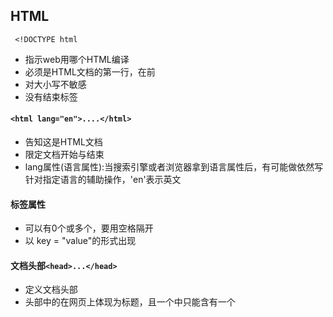 ## HTML

``` <!DOCTYPE html```

* 指示web用哪个HTML编译
* 必须是HTML文档的第一行，在<html>前
* 对大小写不敏感
* 没有结束标签

#### ```<html lang="en">....</html>```
* 告知这是HTML文档
* 限定文档开始与结束
* lang属性(语言属性):当搜索引擎或者浏览器拿到语言属性后，有可能做依然写针对指定语言的辅助操作，'en'表示英文

#### 标签属性
* 可以有0个或多个，要用空格隔开
* 以 key = "value"的形式出现

#### 文档头部```<head>...</head>```
* 定义文档头部
* 头部中的<title>...</title>在网页上体现为标题，且一个<head>中只能含有一个<title>

#### 文档的主体```<body>...</body>```
* 包含文档所有的内容

#### 注释
```<!--......--->```

> 利用MDN查找html 以及 css 内容

### 块状与内联标签

* 块状标签会单独成段
* 内联标签被嵌套在快状标签

#### 标题
```<h1></h1>```

* 块状标签
* 按照1~6分级，逐渐变小

#### 文本标签
```<p></p>```
* 块状标签
* 可以添加内联标签如 : <strong></strong>(强调加粗)   <span></span>(添加文字样式)

#### 图片标签
**内联**
```<img src="url" alt=""></img>```

#### 链接标签
```<a href="url" title="" target=""></a>```
**内联**
* href:目标链接
* title:说明链接信息
* target:打开链接方式 
	* _self:当前页面
	* _blank:新页面

#### 列表
**块状**
```<li></li>```  ---->列表
```<ul></ul>``` ----->无序标签（通常包裹<li>）
```<ol></ol>``` ------>有序标签（通常包裹<li>）

> 去除默认的点:list-style: none;

#### form标签
**块状**
Attribute(属性):
* action:表单数据提交地址
* method:发送信息方式 POST/GET

***设置文本框***
```<input type="text" />```
* 提示输入:placeholde=""
* 文本框名字:name=""
* 文本框值:value=""
* 设置为不可修改:readonly(不可读)/disabled(禁用)
* outline:none 将输入时自带的黑色边框去除
![img1](https://img-blog.csdnimg.cn/20210126114834110.png)
![img2](https://img-blog.csdnimg.cn/20210126114935197.png)
#### 多行文本框
```<textarea></textarea>```
Attribute(属性):

* 提示输入:placeholde=""
* 文本框名字:name=""
* 文本框值:value=""
* 行/高:rows(行数)/cols(文本域可视宽度)

##### 密码输入框
```<input type="password" />```

#### 单选框和复选框
**单选**:```<input type="radio" />text```
		* 扩大点选范围```<label> <input type="radio" name="gender" value="male" />男 </label>```/```<input id="male" type="radio" name="gender" value="male" />
<label for="male">男</label>```
**复选**:```<input type="checkbox" />text```

#### 选项菜单
用<select>包裹<option>
```html
<select name="career" multiple(多选)>
  <option value="default">请选择职业</option>
  <option value="staff">公司职员</option>
  <option value="freelancer">自由职业者</option>
  <option value="student">学生</option>
  <option value="other">其他</option>
</select>
```

#### 按钮
```<button>注册(可以为图片<img>)</button>```
Attribute(属性):
* submit:提交数据 ```<button type="submit">注册</button>```

#### 多种数字输入
```<number>```

### style

> 用 ; 隔开
>
> px为像素

* font-size: ;  字体大小
* font-weight; :  加粗
* color: ;  颜色
* text-align: ; 字对齐
* line-height: ; 行间距
* letter-spacing: ; 字间距

--------

## CSS
* 将相同的标签样式写在{}内
```css
p {
  font-size: 16px;
  color: #ffffff;
}
```
* 在html(head)中用link标签引入css文件
```html
<link rel="stylesheet" type="text/css" href="index.css" />
```
	* 绝对路径与相对路径
		* 绝对路径:```<img src="E:\book\网页布局\bg.jpg" />``` (完整的文件路径)
		* 相对路径:```<link rel="stylesheet" href="./index.css">```(相同文件夹下) ```<link rel="stylesheet" href="../index.css">```(上一文件夹)
* 注释用/* */

### 选择器 (如果是内部样式就要写在```<style></style>```内)
*	#### 标签选择器(会覆盖前一个选择器内容)
```css
	p
	{
		font-size: 14px;
	    line-height: 28px;
	    color: #4a5252;		
	}
```
*	#### 类选择器 
```css
  .article 
  {
		color: red;
		font-size: 14px;
	}
```
*	#### id 选择器
```css
#p-item 
{
  font-size: 24px;
  font-weight: 400;
}
```
*	#### 后代选择器
```css
/* 选择id名为password的标签内部所有类名为box的元素内部的所有p标签 */
#password .box p{}
/* 选择所有p标签内部的所有span标签 */
p span{}
/* 选择所有p标签内部的所有类名为spanItem的标签 */
p .spanItem{}
```
*	#### 交集选择器
```css
//a标签内,类名为special的标签
a.special{}
```
*	#### 子选择器
```css
span 
{
    color: black;
}

p span 
{
    color: orangered;
}
```
*	#### 并集选择器
```css
	.box,p,h3,.phone{}
```
*	#### 优先级
	**id 选择器>类选择器>标签选择器**
	* 属性的覆盖性
	* 属性的继承性
	* 优先级计算
		*	按权计算  id 选择器(100) ;类选择器 (10) ;标签选择器 (1)
### 盒模型--content
```<div></div>```(块状)

* div默认没有高度，宽度与父标签一样
* 用width与height设置宽度与高度(px为单位)
* background-color:设置背景色
* 可以设置百分比尺寸(相对于父标签)
*	#### 内边距--padding
	* padding 的简写顺序(top,right,bottom,left)
		* 若为上下一样，左右一样:```div{ padding: 20px 30px }```
		* 若为上下一样，左右不一样:都要写
		* 若上下不一样，左右一样:```div{ padding: 30px 10px 20px; }```
	* box-sizing:规定计算袁术的总宽高的方式
		* content-box : width = 内容宽度 ， height = 内容高度
		* border-box : width = border + padding + 内容的宽度, height = border + padding + 内容的高度 

### 盒模型--border
* 设置边框线:border-width ; border-color ; border-style(solid,dashed)(简写```border: 2px solid blue; }```)
* 分别设置边框
```css
.box {
  /*设置顶部border*/
  border-top-color: blue;
  border-top-style: solid;
  border-top-width: 2px;
  /*那么接下来，left，right，bottom是类似的，这里忽略不写*/
}
```
* 无边框
	```border-bottom: none;```
* 圆角
```border-radius: 12px;```(看不到不代表不存在)
	* 分开设置
```css
.box {
  width: 200px;
  height: 200px;
  background-color: violet;
  border-top-left-radius: 5px;
  border-top-right-radius: 10px;
  border-bottom-left-radius: 20px;
  border-bottom-right-radius: 15px;
}
```
* 阴影
```css
.box {
  width: 200px;
  height: 200px;
  border: 1px solid #c4c4c4;
  /* x偏移量 | y偏移量 | 阴影模糊半径 | 阴影扩散半径 | 阴影颜色 */
  box-shadow: 2px 2px 2px 1px rgba(0, 0, 0, 0.2);
  border-radius: 15px;
}
```
* display:inline-block:让块级元素在同一行显示，行内元素设置后课设置宽高

### 盒模型--margin
外边距
```css
.box{
    /*总写*/
    margin: 20px;
    /*分开写*/
    margin-top: 20px;
    margin-right: 20px;
    margin-bottom: 20px;
    margin-left: 20px;
}
```
> 推荐写用下边距控制距离
* 使子盒在父盒中居中
```css
.father{
    width:400px;
    height:200px;
    border: 1px solid #ccc;
}

.son{
    width:200px;
    height:100px;
    margin:0 auto; //水平居中
    border: 1px solid #ccc;
}
```
### display:block/none
* 块元素才可以调节宽高
* 行内元素与块元素用display 转换(inline:行内元素,block:块元素)
* display:none 表示消失
> 去除盒元素同行时空格问题
> 1.
> ```css
> <!-- 将div标签写在一行 -->
> 
> <div class="box1"></div><div class="box2"></div>
> ```
> 2.添加word-spacing 属性: word-spacing: -50px;
>
> 3. 给父元素设置font-size: 0px;

### Position
* static (默认):不可以调整top,left,right,bottom等值
* relative(相对定位):可以调整top,left,right,bottom等值(没有脱离文档流，根据原位置定位)----->实现单个块元素移动
* absolute(绝对定位):脱离了文档流，根据左上角定位
* fixed(固定定位):不会随着页面滚动，固定在指定位置
* sticky(粘行定位):当滚动到一定的位置(设置与文档的距离)开始脱离文档流
#### z-index
用于调整标签所在图层的优先级
* 默认static的z-index为0
* z-index越大，优先级越高
* 一样大的情况下元素越靠后，图层越靠上

### Float
可以使元素靠左或者靠右

> ```css
> 	<nav></nav> /*表示此区块时导航区域*/
> 	 <main></main>/*表示此区块是网页的主题区域(放入正文内容)*/
>  ```

### 模态框
通常指页面中弹出的窗口

Features:
* 总是在浏览器中心
* 一个透明背景
![模态框](https://document.youkeda.com/P3-1-HTML-CSS/1.9/combat-1-modal/3.png?x-oss-process=image/resize,w_800/watermark,image_d2F0ZXJtYXNrLnBuZz94LW9zcy1wcm9jZXNzPWltYWdlL3Jlc2l6ZSx3XzEwMA==,t_60,g_se,x_10,y_10)
#### 元素水平居中
* 内部行内元素:在父容器中```text-align: center```
* 内部块状元素:在子容器中:```margin: 0 auto```
#### 元素垂直居中
* 块状元素利用```margin```
> margin-top = (modal top - img top) / 2

### background

#### liner-gradient
***作为background的一个值***

* 实现***渐变***
```css
	background:linear-gradient(to right, #ffffff 0%,#000000 100%)
    /*渐变方向，起始颜色 起始位置， 终止颜色 终止位置*/
```

#### 背景图片
```css
	background-image: url(网址);
```
* 默认会让图片重复直到布满容器
> 利用```background-repeat:no-repeat;```进制图片重复
> 其中```repeat-x``为允许在水平方向重复,```repeat-y```允许在垂直方向重复,```repeat```为默认值表示垂直水平方向都重复。
* 图片不居中
> 使用```background-position: center```使背景图片居中

##### background-position的值
* top left, top center, top right, center left, center center, center right, bottom left, bottom center, bottom right ---->左侧代表垂直布局, 右侧代表水平布局
* x% y% ---->左侧代表垂直位置, 右侧代表水平位置
* xpx ypx ----->左侧代表垂直布局, 右侧代表水平布局

##### background-size的值
* cover把背景扩展至足够大，使其完全覆盖背景区域。某些部位也许无法显示在背景定位区域中
* contain 把图像扩展至最大尺寸，以使其宽度和高度完全适应内容区域。
* xpx ypx 手动设置宽度与高度
* x% y% 手动设置宽度和高度相对于容器的百分比 

##### background 合并写法
```css
background :[background-color] [background-image] [background-repeat] [background-attachment] [background-position] / [background-size] [background-clip];
```
---
>1. 对于内联元素，对齐默认为基线对齐 
>解决方法:设置```vertical-align```的值(默认为baseline)为top、middle、bottom
>2. 将一个子元素设置为```absolute```，实现以父元素为基准需将父元素设置为```relative```
>3. 一个块状元素中的文字水平居中 ---> text-align = center    垂直居中 ----> line-hight = father.height

### 伪元素 --- ```::after / ::before```

利用CSS代码在标签内部的前面或者后面添加一个行内元素
写法：

```css
/* before */
选择器::before{
  /* 使用空白符号占位 */
  content: '';
}

/* after */
选择器::after{
  /* 使用空白符号占位 */
  content: '';
}
```
> input 对伪元素不支持

### 清除浮动

* 子元素设置高度，父元素的高度由子元素撑起，使父元素的高度自适应
* 影响父元素兄弟元素的布局
```css
.son-one{
  /* 浮动后的元素宽度默认和它内容的宽度一致，即和文字的宽度一致。
  这里为了美观，设置一个自定义宽度*/
  width:33.3%;
  float:left;
}

.son-two{
  width:33.3%;
  float:left;
}

.son-three{
  width:33.3%;
  float:left;
}

.father-two{
  height: 150px;
  background-color: #CACACA;
}
```
得到的的father-two一部分会跑到father-one的下面
清除这种浮动：
```css
.clearfix::after{
  content: '';
  display: block;
  clear: both;
}
```
```html
<!-- 添加清除浮动类名 -->
<div class="father-one clearfix">
    <div class="son-one">son-one</div>
    <div class="son-two">son-two</div>
    <div class="son-three">son-three</div>
</div>
```
***哪个盒子的子元素有浮动，就在哪个盒子上添加清除浮动***

> 出现第一行的最后一块有位置但跑到第二行，因为最后一个盒子的右边距多余，总宽度超过父类宽度要清除，将最后一个盒子右边距设置为0
> ```css
> .last{
  margin-right:0;
}
> ```

>``` <>```在html中会报错，用```&lt;```转义```<```,用```&gt;```转义```>```

### 事件伪类

#### hover (鼠标移上去)
```css
li:hover{
    background-color: #47A0FC;
    color: white;
}
```

#### active (鼠标点击)
```css
ul>li:active{
    /* 要改变的效果 */
    color: black;
}
```

> ```hover```一定要在```active```之前，否则会失效
> 可以通过父元素的```:hover```改变子元素的样式

```HTML
<div>
  <span></span>
</div>
```
```css
div:hover>span{
    background:blue;
}
```

#### focus (获取焦点后)

![renderings](https://qgt-document.oss-cn-beijing.aliyuncs.com/P3-2-HTML-CSS/1.2/f2-2-3-demo3.gif)

> 通过兄弟元素的伪类改变另一个兄弟元素的属性
```HTML
<div>
    <input type="text">
    <div></div>
</div>
```
```css
/* 选中获得焦点的 input 元素后面一个 div 元素（input 和 div 是兄弟元素） */
input:focus+div{
    border:1px solid blue;
}
```

### 列表伪类

#### 匹配其父元素中其中一个子类

* 第一个子类
```css
ul>li:first-child{
    background-color: #3687FC;
    color: #FFFFFF;
}
```

* 最后一个子类，即```:last-child```
* 第n个子类，即```:nth-child()``` //并不是第n个相应类，而是第n个子标签
```css
ul>li:nth-child(3){
  background-color: #3687FC;
  color: #FFFFFF;
}
```
> 选中奇数(odd)
> 选中偶数(even)
> ```nth-child(n + 3)```表示大于等于三的子类 (n为大于等于零的整数)
> 同样与标签类似的span等也可以使用

### cursor(光标变化)

![cursor]{https://qgt-document.oss-cn-beijing.aliyuncs.com/P3-2-HTML-CSS/1.3/f2-3-1-show.gif}
实现鼠标箭头的变化

```html
<p>点击这里了解更多cursor性质</p>
```
```css
p{
    cursor: pointer;
}
```
[cursor值](https://developer.mozilla.org/zh-CN/docs/Web/CSS/cursor)

### box-shadow/text-shadow

设置字体与盒的阴影

### Flex布局

***最显著的效果是吧原本上到下的排列的块状元素变成水平排列***

```HTML
<div class="container">
  <div class="item">项目1</div>
  <div class="item">项目2</div>
  <div class="item">项目3</div>
</div>
```

```css
.container {
  display: flex;
  background: #D5E8D4;
  border: 1px solid #5D9E5A;
}

.item {
  width: 50px;
  height: 50px;
  background: #FFF2CC;
  border: 1px solid #B7A570;
  margin: 10px;
}
```

* 其中container称为flex容器
* 里面的一级子类称为flex项目

> 设置为flex布局之后，元素的float、clear和vertical-align属性将失效。

#### justify-content

* 控制水平方向分的属性（flex布局中）
> justify 是容器的属性，要加在容器上

```justify-content: flex-start | flex-end | center | space-between | space-around | space-evenly;```

![justify](https://document.youkeda.com/P3-2-HTML-CSS/1.4/9.jpg?x-oss-process=image/resize,w_800/watermark,image_d2F0ZXJtYXNrLnBuZz94LW9zcy1wcm9jZXNzPWltYWdlL3Jlc2l6ZSx3XzEwMA==,t_60,g_se,x_10,y_10)

#### align-items

* 控制垂直方向上的分布
```align-items: flex-start | flex-end | center | baseline | stretch;```

![align-items](https://document.youkeda.com/P3-2-HTML-CSS/1.4/10.jpg?x-oss-process=image/resize,w_800/watermark,image_d2F0ZXJtYXNrLnBuZz94LW9zcy1wcm9jZXNzPWltYWdlL3Jlc2l6ZSx3XzEwMA==,t_60,g_se,x_10,y_10)

#### flex-wrap

* 当容器宽度大于各个元素宽度和，各个元素处于舒展状态，其宽度等于设置的宽度
* 当容器宽度小于各个元素宽度和，各个元素会被压缩

```flex-wrap:nowrap|wrap|wrap-reverse;```

##### nowrap(默认值)

* 不换行

##### wrap

* 换行----第一行在上方

##### wrap-reverse

* 换行----第一行在下方

![wrap](https://document.youkeda.com/P3-2-HTML-CSS/1.4/19.jpg?x-oss-process=image/resize,w_800/watermark,image_d2F0ZXJtYXNrLnBuZz94LW9zcy1wcm9jZXNzPWltYWdlL3Jlc2l6ZSx3XzEwMA==,t_60,g_se,x_10,y_10)

#### flex:none | 1; 项目属性

> flex 控制项目的放大和缩小

* flex:none; 不允许项目放大或缩小
* flex:1; 自动填充剩余空间

> 使用flex-shrink : 0 阻止该元素压缩

#### flex-direction

* flex布局中两根轴：主轴(main axis)与交叉轴(cross axis)
![axis](https://document.youkeda.com/P3-2-HTML-CSS/1.4/42.jpg?x-oss-process=image/resize,w_800/watermark,image_d2F0ZXJtYXNrLnBuZz94LW9zcy1wcm9jZXNzPWltYWdlL3Jlc2l6ZSx3XzEwMA==,t_60,g_se,x_10,y_10)

* 容器中的项目默认按照主轴方向排列，因此改变项目排列顺序只需改变主轴方向

```flex-direction: row | row-reverse | column | column-reverse;```
*  row：行
	* row 为默认值,主轴水平方向，起点在左端  
	* row-reverse 主轴水平方向，起点在右端
* column：列
	* column 主轴为垂直方向，起点在上沿
	* column-reverse 主轴为垂直方向，起点在下沿
![flex-direction](https://document.youkeda.com/P3-2-HTML-CSS/1.4/8.jpg?x-oss-process=image/resize,w_800/watermark,image_d2F0ZXJtYXNrLnBuZz94LW9zcy1wcm9jZXNzPWltYWdlL3Jlc2l6ZSx3XzEwMA==,t_60,g_se,x_10,y_10)
> 单位```vh```表示相对于浏览器大小的百分比
> justify-content 与 align-items 的控制方向由主轴方向决定

### 单行文本溢出省略

#### white-space: nowrap 
> 一定要加

* 用来实现不换行

#### 元素内容溢出 overflow

```overflow: visible | hidden | inherit | scroll | auto```

* visible: 默认值。内容不被修剪，呈现在元素框外
* hidden: 内容会被修剪，并且超出的内容不可见。
* inherit: 规定应该从父元素继承overflow属性的值
* scroll: 内容会被修剪，浏览器会显示滚动条以便查看内容
* auto: 由浏览器定夺，如果内容被修剪，就会显示滚动条

#### 文本溢出省略 text-overflow

```text-overflow: clip | ellipsis```

* clip: 默认值，表示内容区域的极限处截断文本，可以简单的理解成超出部分被切掉
* ellipsis: 表示用一个省略号（"..."）来表示被截断的文本

> 包含文字的元素必须是块状元素，并且宽度适合（不能是无穷宽）

### 多行文本超出省略

```css
/* 隐藏超出部分 */
overflow : hidden;
/* 文本超出就用省略号 */
text-overflow: ellipsis;
/* 把对象作为弹性伸缩盒子模型显示 */
display: -webkit-box;
/* WebKit内核的浏览器的私有属性，设置文本超出2行就用省略号 */
-webkit-line-clamp: 2;
/* WebKit内核的浏览器的私有属性，设置或检索伸缩盒对象的子元素的排列方式 */
-webkit-box-orient: vertical;
```

### CSS预处理

#### Sass

* 使一款CSS预编译器 (其他与编译器less、Stylus)

##### 变量

* 变量以美元符号“$”开头，赋值方法与CSS属性的写法一样

```scss
$width: 10px;

# main {
	width: $width;
}
```

* 定义数组变量

```scss
$animals: puppy kitty chick;
```

* 简单计算

```scss
$width: 10px;

#main {
  width: $width / 2;
}
```

* 插值法

> ```#{}```插值几乎在Sass样式表的任何地方使用

```Scss
$name: "mail";
$top-or-bottom: "top";
$left-or-right: "left";

.icon-#{$name} {
  background-image: url("/icons/#{$name}.svg");
  position: absolute;
  #{$top-or-bottom}: 0;
  #{$left-or-right}: 0;
}
```

1. ```.icon-#{name}:``` :$name为mail，编译后选择器为.icon-mail
2. ```url("/icons/#{$name}.svg")```:$name为mail，编译后图片路径为/icon/main.svg;
3. ```#{$top-or-bottom}: 0```:$top-or-bottom为top，编译后声明为top:0

##### 嵌套

*** 规则：内层样式将它的外层的选择器作为选择器***
![嵌套规则](https://document.youkeda.com/P3-2-HTML-CSS/1.6/3.jpg?x-oss-process=image/resize,w_800/watermark,image_d2F0ZXJtYXNrLnBuZz94LW9zcy1wcm9jZXNzPWltYWdlL3Jlc2l6ZSx3XzEwMA==,t_60,g_se,x_10,y_10)

* 父选择器 &

***当嵌套外层父元素时可以用 &***
![与父选择器嵌套](https://document.youkeda.com/P3-2-HTML-CSS/1.6/4.jpg?x-oss-process=image/resize,w_800/watermark,image_d2F0ZXJtYXNrLnBuZz94LW9zcy1wcm9jZXNzPWltYWdlL3Jlc2l6ZSx3XzEwMA==,t_60,g_se,x_10,y_10)

或者更加特殊
![special](https://document.youkeda.com/P3-2-HTML-CSS/1.6/5.jpg?x-oss-process=image/resize,w_800/watermark,image_d2F0ZXJtYXNrLnBuZz94LW9zcy1wcm9jZXNzPWltYWdlL3Jlc2l6ZSx3XzEwMA==,t_60,g_se,x_10,y_10)

##### 复用：mixin/include

***定义重复使用的样式***

* 无参数混合
```scss
@mixin square {
  width: 100px;
  height: 100px;
}

// 应用：
.user-avatar {
  @include square;
}
.admin-avatar {
  @include square;
}
```

* "@mixin"：定义可复用的样式
* "@include"：应用可复用的样式

---
* 有参数混合

	* 无默认值
```scss
@mixin square($size) {
  width: $size;
  height: $size;
}

// 应用
.avatar {
  @include square(100px);
}
```
---
* 
	* 有默认值
```scss
@mixin square($size: 100px) {
  width: $size;
  height: $size;
}

// 不传参数就会使用默认的值 100px
.avatar {
  @include square;
}

// 传入参数就会使用传入的值 200px
.avatar-200 {
  @include square($size: 200px);
}
```

#### 媒体查询

![媒体查询](https://document.youkeda.com/P3-2-HTML-CSS/1.7/18.jpg?x-oss-process=image/resize,w_800/watermark,image_d2F0ZXJtYXNrLnBuZz94LW9zcy1wcm9jZXNzPWltYWdlL3Jlc2l6ZSx3XzEwMA==,t_60,g_se,x_10,y_10)

> "screen"：告知设备在打印页面时使用衬线字体，在屏幕上显示时用无衬线字体

##### 条件：最大宽度（max-width）

![最大宽度](https://document.youkeda.com/P3-2-HTML-CSS/1.7/19.jpg?x-oss-process=image/resize,w_800/watermark,image_d2F0ZXJtYXNrLnBuZz94LW9zcy1wcm9jZXNzPWltYWdlL3Jlc2l6ZSx3XzEwMA==,t_60,g_se,x_10,y_10)

##### 条件：最小宽度（min-width）

![最小宽度](https://document.youkeda.com/P3-2-HTML-CSS/1.7/20.jpg?x-oss-process=image/resize,w_800/watermark,image_d2F0ZXJtYXNrLnBuZz94LW9zcy1wcm9jZXNzPWltYWdlL3Jlc2l6ZSx3XzEwMA==,t_60,g_se,x_10,y_10)

##### 逻辑操作符 and

![and使用](https://document.youkeda.com/P3-2-HTML-CSS/1.7/21.jpg?x-oss-process=image/resize,w_800/watermark,image_d2F0ZXJtYXNrLnBuZz94LW9zcy1wcm9jZXNzPWltYWdlL3Jlc2l6ZSx3XzEwMA==,t_60,g_se,x_10,y_10)

#### 断点

当两个断点重叠冲突时，样式会优先选取靠后的一个

即：
* 媒体查询用max-width 表示条件的时候，大断点方上面。
* 反过来，用min-width 表示条件的时候，小的断点方上面。

### meta

在<head>中的<meta>元素时自闭合元素，只有开始标签

* ``` <meta>```元素表示那些不能由其他HTML元相关元素表示的任何元数据信息——如是否允许用户缩放、针对搜索引擎和更新频度的描述和关键词。

#### 移动web前端meta的基础设置

```html
<!-- 设置移动端视图 -->
<meta name="viewport" content="width=device-width,initial-scale=1.0,minimum-scale=1.0,maximum-scale=1.0,user-scalable=no" />
```
* width：viewport的宽度
* height：viewport的高度（少用）
* initial-scale：初始的缩放比例
* minimum-scale：允许用户缩放到的最小比例
* maximum-scale：允许用户缩放到的最大比例
* user-scalable：用户是否可以手动缩放

### rem

rem 是相对长度单位，px是一个绝对单位
> 默认字体大小为16px
换算规则----> 1rem = 根元素的字体大小

### em

根据父元素的字体大小转换

### vw/vh

* 都是长度单位
换算：
* 1vw = 1/100 视口宽度
* 1 vh = 1/100 视口高度

### Sass 自定义函数

```scss
@function psd2px($px) {
  @return #{$px / 2}px;
}

.header {
  // 假设设计稿上高度是100px，那么函数参数就写100，计算后返回的值就是 50px
  height: psd2px(100);
}
```

> 横向滚动：overflow:scroll //用-webit-overflow-scrolling:touch解决ios滚动卡顿
> 实现透明背景变成有背景：
```css
.btn-addclass {
  background: url(./images/add.png) no-repeat center / px2rem(16) px2rem(16), linear-gradient(to right, rgba(#fff, 0.8), rgba(#fff, 0.8) 50%, #fff 50%);
}
```